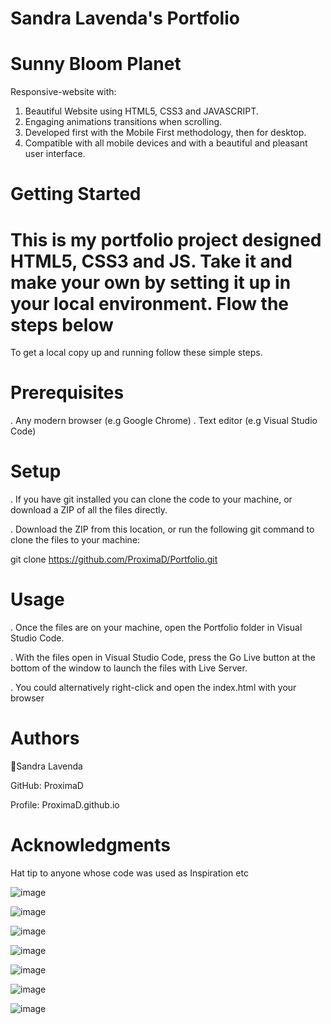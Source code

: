 # Sandra Lavenda's Portfolio

# Sunny Bloom Planet

Responsive-website with:
1. Beautiful Website using HTML5, CSS3 and JAVASCRIPT. 
2. Engaging animations transitions when scrolling. 
4. Developed first with the Mobile First methodology, then for desktop. 
5. Compatible with all mobile devices and with a beautiful and pleasant user interface.

# Getting Started 

# This is my portfolio project designed HTML5, CSS3 and JS. Take it and make your own by setting it up in your local environment. Flow the steps below

To get a local copy up and running follow these simple steps.

# Prerequisites

. Any modern browser (e.g Google Chrome)
. Text editor (e.g Visual Studio Code)

# Setup

. If you have git installed you can clone the code to your machine, or download a ZIP of all the files directly.

. Download the ZIP from this location, or run the following git command to clone the files to your machine:

git clone https://github.com/ProximaD/Portfolio.git

# Usage

. Once the files are on your machine, open the Portfolio folder in Visual Studio Code.

. With the files open in Visual Studio Code, press the Go Live button at the bottom of the window to launch the files with Live Server.

. You could alternatively right-click and open the index.html with your browser

# Authors

👤Sandra Lavenda

GitHub: ProximaD

Profile: ProximaD.github.io

# Acknowledgments

Hat tip to anyone whose code was used as Inspiration etc

![image](https://github.com/user-attachments/assets/7904f1e3-dd71-4bee-8dc5-ffaddea932cf)


![image](https://github.com/user-attachments/assets/11291ba1-ff4b-4936-8b1f-d2865c7a8ae5)


![image](https://github.com/user-attachments/assets/7a1428a0-b81b-4b83-8a79-000baee0be94)

![image](https://github.com/user-attachments/assets/01e8e579-deb1-4e06-ab13-7f2423730e50)


![image](https://github.com/user-attachments/assets/eeca280f-fff2-4016-9bec-6956f73a082e)

![image](https://github.com/user-attachments/assets/561d9526-af68-4b37-a4d8-f3a3ef7f9cf0)


![image](https://github.com/user-attachments/assets/f34b3308-7c7f-49e4-8918-3538b0377b67)



